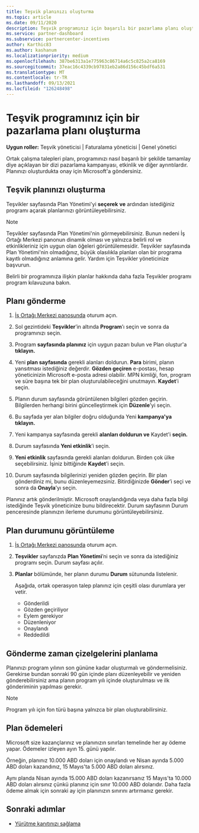 ```yaml
---
title: Teşvik planınızı oluşturma
ms.topic: article
ms.date: 09/11/2020
description: Teşvik programınız için başarılı bir pazarlama planı oluşturmak için gerekli bilgileri toplayın ve oluşturun.
ms.service: partner-dashboard
ms.subservice: partnercenter-incentives
author: Karthic83
ms.author: kashanum
ms.localizationpriority: medium
ms.openlocfilehash: 387be6313a1e775963c86714a6c5c825a2ca8169
ms.sourcegitcommit: 37eac16c4339cb97831eb2a86d156c45bdf6a531
ms.translationtype: MT
ms.contentlocale: tr-TR
ms.lasthandoff: 09/13/2021
ms.locfileid: "126248498"
---
```

# <a name="generate-a-marketing-plan-for-your-incentives-program"></a>Teşvik programınız için bir pazarlama planı oluşturma

**Uygun roller:** Teşvik yöneticisi | Faturalama yöneticisi | Genel yönetici

Ortak çalışma talepleri planı, programınızı nasıl başarılı bir şekilde tamamlay diye açıklayan bir dizi pazarlama kampanyası, etkinlik ve diğer ayrıntılardır. Planınızı oluşturdukta onay için Microsoft'a göndersiniz.

## <a name="create-your-incentives-plan"></a>Teşvik planınızı oluşturma

Teşvikler sayfasında Plan Yönetimi'yi **seçerek** **ve** ardından istediğiniz programı açarak planlarınızı görüntüleyebilirsiniz.

>[!NOTE]
>Teşvikler sayfasında Plan Yönetimi'nin görmeyebilirsiniz. Bunun nedeni İş Ortağı Merkezi panonun dinamik olması ve yalnızca belirli rol ve etkinlikleriniz için uygun olan öğeleri görüntülemesidir. Teşvikler sayfasında Plan Yönetimi'nin olmadığınız, büyük olasılıkla planları olan bir programa kayıtlı olmadığınız anlamına gelir. Yardım için Teşvikler yöneticinize başvurun.

Belirli bir programınıza ilişkin planlar hakkında daha fazla Teşvikler programı program kılavuzuna bakın.

## <a name="how-to-submit-a-plan"></a>Planı gönderme

1. [İş Ortağı Merkezi panosunda](https://partner.microsoft.com/dashboard/) oturum açın.

2. Sol gezintideki **Teşvikler**’in altında **Program**’ı seçin ve sonra da programınızı seçin. 

3. Program **sayfasında planınız** için uygun pazarı bulun ve Plan oluştur'a **tıklayın.** 

4. Yeni **plan sayfasında** gerekli alanları doldurun. **Para** birimi, planın yansıtması istediğiniz değerdir. **Gözden geçiren** e-postası, hesap yöneticinizin Microsoft e-posta adresi olabilir. MPN kimliği, fon, program ve süre başına tek bir plan oluşturulabileceğini unutmayın. **Kaydet**’i seçin.

5. Planın durum sayfasında görüntülenen bilgileri gözden geçirin. Bilgilerden herhangi birini güncelleştirmek için **Düzenle**’yi seçin.

6. Bu sayfada yer alan bilgiler doğru olduğunda Yeni **kampanya'ya tıklayın.**

7. Yeni kampanya sayfasında gerekli **alanları doldurun ve** Kaydet'i **seçin.**

8. Durum sayfasında **Yeni etkinlik**’i seçin. 

9. **Yeni etkinlik** sayfasında gerekli alanları doldurun. Birden çok ülke seçebilirsiniz. İşiniz bittiğinde **Kaydet**'i seçin. 

10. Durum sayfasında bilgilerinizi yeniden gözden geçirin. Bir plan gönderdiniz mi, bunu düzenleyemezsiniz. Bitirdiğinizde **Gönder**’i seçi ve sonra da **Onayla**’yı seçin.

Planınız artık gönderilmiştir. Microsoft onaylandığında veya daha fazla bilgi istediğinde Teşvik yöneticinize bunu bildirecektir. Durum sayfasının Durum penceresinde planınızın ilerleme durumunu görüntüleyebilirsiniz.

## <a name="view-the-status-of-your-plan"></a>Plan durumunu görüntüleme

1. [İş Ortağı Merkezi panosunda](https://partner.microsoft.com/dashboard/) oturum açın.

2. **Teşvikler** sayfanızda **Plan Yönetimi**’ni seçin ve sonra da istediğiniz programı seçin. Durum sayfası açılır.

3. **Planlar** bölümünde, her planın durumu **Durum** sütununda listelenir.

   Aşağıda, ortak operasyon talep planınız için çeşitli olası durumlara yer vetir.

   - Gönderildi
   - Gözden geçiriliyor
   - Eylem gerekiyor
   - Düzenleniyor
   - Onaylandı
   - Reddedildi

## <a name="plan-submission-timelines"></a>Gönderme zaman çizelgelerini planlama

Planınızı program yılının son gününe kadar oluşturmalı ve göndermelisiniz. Gerekirse bundan sonraki 90 gün içinde planı düzenleyebilir ve yeniden gönderebilirsiniz ama planın program yılı içinde oluşturulması ve ilk gönderiminin yapılması gerekir.

>[!NOTE]
> Program yılı için fon türü başına yalnızca bir plan oluşturabilirsiniz.

## <a name="plan-payments"></a>Plan ödemeleri

Microsoft size kazançlarınız ve planınızın sınırları temelinde her ay ödeme yapar. Ödemeler izleyen ayın 15. günü yapılır.

Örneğin, planınız 10.000 ABD doları için onaylandı ve Nisan ayında 5.000 ABD doları kazandınız, 15 Mayıs'ta 5.000 ABD doları alırsınız.

Aynı planda Nisan ayında 15.000 ABD doları kazanırsanız 15 Mayıs'ta 10.000 ABD doları alırsınız çünkü planınız için sınır 10.000 ABD dolarıdır. Daha fazla ödeme almak için sonraki ay için planınızın sınırını artırmanız gerekir.

## <a name="next-steps"></a>Sonraki adımlar

- [Yürütme kanıtınızı sağlama](incentives-prepare-your-proof-of-execution.md)
